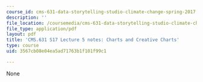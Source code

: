 ```yaml
---
course_id: cms-631-data-storytelling-studio-climate-change-spring-2017
description: ''
file_location: /coursemedia/cms-631-data-storytelling-studio-climate-change-spring-2017/3567cb08e04ea5ad71763b1f101f99c1_MITCMS_631s17_lec5_charts_nt.pdf
file_type: application/pdf
layout: pdf
title: 'CMS.631 S17 Lecture 5 notes: Charts and Creative Charts'
type: course
uid: 3567cb08e04ea5ad71763b1f101f99c1

---
```

None